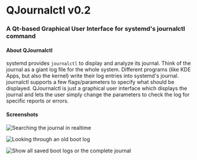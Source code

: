 # QJournalctl v0.2
### A Qt-based Graphical User Interface for systemd's journalctl command 



#### About QJournalctl 
systemd provides `journalctl` to display and analyze its journal. Think of
the journal as a giant log file for the whole system. Different programs
(like KDE Apps, but also the kernel) write their log entries into systemd's
journal. journalctl supports a few flags/parameters to specify what should
be displayed. QJournalctl is just a graphical user interface which displays
the journal and lets the user simply change the parameters to check the log
for specific reports or errors.


#### Screenshots
![Searching the journal in realtime](https://www.blokx5.ch/qjournalctl/screenshot1.png "Searching the journal")

![Looking through an old boot log](https://www.blokx5.ch/qjournalctl/screenshot2.png "Looking through an old boot log")

![Show all saved boot logs or the complete journal](https://www.blokx5.ch/qjournalctl/screenshot3.png "Show all saved boot logs or the complete journal")


